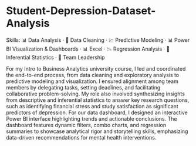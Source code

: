 # Student-Depression-Dataset-Analysis

Skills: 📊 Data Analysis · 🧼 Data Cleaning · 📈 Predictive Modeling · 📊 Power BI Visualization & Dashboards · 📊 Excel · 📉 Regression Analysis · 📐 Inferential Statistics · 🤝 Team Leadership

For my Intro to Business Analytics university course, I led and coordinated the end-to-end process, from data cleaning and exploratory analysis to predictive modeling and visualization. I ensured alignment among team members by delegating tasks, setting deadlines, and facilitating collaborative problem-solving. My role also involved synthesizing insights from descriptive and inferential statistics to answer key research questions, such as identifying financial stress and study satisfaction as significant predictors of depression. For our data dashboard, I designed an interactive Power BI interface highlighting trends and actionable conclusions. The dashboard features dynamic filters, combo charts, and regression summaries to showcase analytical rigor and storytelling skills, emphasizing data-driven recommendations for mental health interventions.

